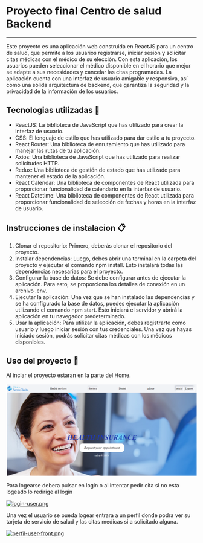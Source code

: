 # Proyecto final Centro de salud Backend
***

Este proyecto es una aplicación web construida en ReactJS para un centro de salud, que permite a los usuarios registrarse, iniciar sesión y solicitar citas médicas con el médico de su elección. Con esta aplicación, los usuarios pueden seleccionar el médico disponible en el horario que mejor se adapte a sus necesidades y cancelar las citas programadas. La aplicación cuenta con una interfaz de usuario amigable y responsiva, así como una sólida arquitectura de backend, que garantiza la seguridad y la privacidad de la información de los usuarios.

## Tecnologias utilizadas 🦾

* ReactJS: La biblioteca de JavaScript que has utilizado para crear la interfaz de usuario.
* CSS: El lenguaje de estilo que has utilizado para dar estilo a tu proyecto.
* React Router: Una biblioteca de enrutamiento que has utilizado para manejar las rutas de tu aplicación.
* Axios: Una biblioteca de JavaScript que has utilizado para realizar solicitudes HTTP.
* Redux: Una biblioteca de gestión de estado que has utilizado para mantener el estado de la aplicación.
* React Calendar: Una biblioteca de componentes de React utilizada para proporcionar funcionalidad de calendario en la interfaz de usuario.
* React Datetime: Una biblioteca de componentes de React utilizada para proporcionar funcionalidad de selección de fechas y horas en la interfaz de usuario.

## Instrucciones de instalacion 📋

1. Clonar el repositorio: Primero, deberás clonar el repositorio del proyecto.
2. Instalar dependencias: Luego, debes abrir una terminal en la carpeta del proyecto y ejecutar el comando npm install. Esto instalará todas las dependencias necesarias para el proyecto.
3. Configurar la base de datos: Se debe configurar antes de ejecutar la aplicación. Para esto, se proporciona los detalles de conexión en un archivo .env.
4. Ejecutar la aplicación: Una vez que se han instalado las dependencias y se ha configurado la base de datos, puedes ejecutar la aplicación utilizando el comando npm start. Esto iniciará el servidor y abrirá la aplicación en tu navegador predeterminado.
5. Usar la aplicación: Para utilizar la aplicación, debes registrarte como usuario y luego iniciar sesión con tus credenciales. Una vez que hayas iniciado sesión, podrás solicitar citas médicas con los médicos disponibles.

## Uso del proyecto 🚀
Al inciar el proyecto estaran en la parte del Home.

![home-front.png](./screenshot/home-front.png)

Para logearse debera pulsar en login o al intentar pedir cita si no esta logeado lo redirige al login 

[![login-user.png](https://i.postimg.cc/x8qBCS33/login-user.png)](https://postimg.cc/305tSV6k)

Una vez el usuario se pueda logear entrara a un perfil donde podra ver su tarjeta de servicio de salud y las citas medicas si a solicitado alguna.

[![perfil-user-front.png](https://i.postimg.cc/xjtzVVZF/perfil-user-front.png)](https://postimg.cc/kDR4Wzqx)